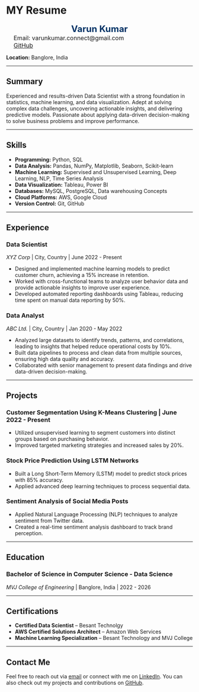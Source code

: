 # MY Resume

<!-- Name centered and bold -->
<div style="text-align: center; font-size: 24px; font-weight: bold; color: #003366;">
  Varun Kumar
</div>

<!-- Email and GitHub on the left -->
<div style="margin-left: 20px;">
  <div style="font-size: 16px;">Email: varunkumar.connect@gmail.com</div>
  <a href="https://github.com/johndoe" style="font-size: 16px;">GitHub</a>
</div>

**Location:** Banglore, India  

---

## Summary
Experienced and results-driven Data Scientist with a strong foundation in statistics, machine learning, and data visualization. Adept at solving complex data challenges, uncovering actionable insights, and delivering predictive models. Passionate about applying data-driven decision-making to solve business problems and improve performance.

---

## Skills

- **Programming:** Python, SQL
- **Data Analysis:** Pandas, NumPy, Matplotlib, Seaborn, Scikit-learn
- **Machine Learning:** Supervised and Unsupervised Learning, Deep Learning, NLP, Time Series Analysis
- **Data Visualization:** Tableau, Power BI
- **Databases:** MySQL, PostgreSQL, Data warehousing Concepts
- **Cloud Platforms:** AWS, Google Cloud
- **Version Control:** Git, GitHub

---

## Experience

### Data Scientist  
*XYZ Corp* | City, Country | June 2022 - Present  
- Designed and implemented machine learning models to predict customer churn, achieving a 15% increase in retention.
- Worked with cross-functional teams to analyze user behavior data and provide actionable insights to improve user experience.
- Developed automated reporting dashboards using Tableau, reducing time spent on manual data reporting by 50%.

### Data Analyst  
*ABC Ltd.* | City, Country | Jan 2020 - May 2022  
- Analyzed large datasets to identify trends, patterns, and correlations, leading to insights that helped reduce operational costs by 10%.
- Built data pipelines to process and clean data from multiple sources, ensuring high data quality and accuracy.
- Collaborated with senior management to present data findings and drive data-driven decision-making.

---

## Projects

### Customer Segmentation Using K-Means Clustering | June 2022 - Present
- Utilized unsupervised learning to segment customers into distinct groups based on purchasing behavior.
- Improved targeted marketing strategies and increased sales by 20%.

### Stock Price Prediction Using LSTM Networks  
- Built a Long Short-Term Memory (LSTM) model to predict stock prices with 85% accuracy.
- Applied advanced deep learning techniques to process sequential data.

### Sentiment Analysis of Social Media Posts  
- Applied Natural Language Processing (NLP) techniques to analyze sentiment from Twitter data.
- Created a real-time sentiment analysis dashboard to track brand perception.

---

## Education

### Bachelor of Science in Computer Science - Data Science  
*MVJ College of Engineering* | Banglore, India | 2022 - 2026

---

## Certifications

- **Certified Data Scientist** – Besant Technolgy
- **AWS Certified Solutions Architect** – Amazon Web Services
- **Machine Learning Specialization** – Besant Technology and MVJ College

---

## Contact Me

Feel free to reach out via [email](varunkumar.connect@example.com) or connect with me on [LinkedIn](https://linkedin.com/in/johndoe). You can also check out my projects and contributions on [GitHub](https://github.com/johndoe).
